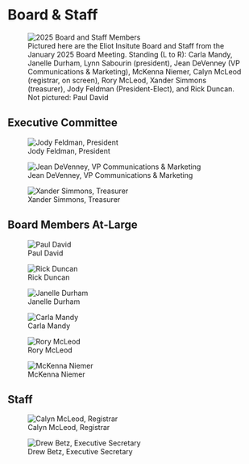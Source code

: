 # Board & Staff

<figure>
    <img src="img/board/2025-board.jpg" alt="2025 Board and Staff Members" />
    <figcaption>Pictured here are the Eliot Insitute Board and Staff from the January 2025 Board Meeting. Standing (L to R): Carla Mandy, Janelle Durham, Lynn Sabourin (president), Jean DeVenney (VP Communications & Marketing), McKenna Niemer, Calyn McLeod (registrar, on screen), Rory McLeod, Xander Simmons (treasurer), Jody Feldman (President-Elect), and Rick Duncan. Not pictured: Paul David</figcaption>
</figure>

## Executive Committee

<figure>
    <img src="img/board/Jody_Feldman_2024_-_250_x_300.jpg" alt="Jody Feldman, President" />
    <figcaption>Jody Feldman, President</figcaption>
</figure>

<figure>
    <img src="img/board/Jean_DeVenney_2024__-_250_x_300.jpg" alt="Jean DeVenney, VP Communications & Marketing" />
    <figcaption>Jean DeVenney, VP Communications & Marketing</figcaption>
</figure>

<figure>
    <img src="img/board/Xander-Simmons-Eliot-2024-250x300.jpg" alt="Xander Simmons, Treasurer" />
    <figcaption>Xander Simmons, Treasurer</figcaption>
</figure>

## Board Members At-Large

<figure>
    <img src="img/board/Paul_David.jpeg" alt="Paul David" />
    <figcaption>Paul David</figcaption>
</figure>
<figure>
    <img src="img/board/Rick-Duncan-Eliot-2024-250x300.jpg" alt="Rick Duncan" />
    <figcaption>Rick Duncan</figcaption>
</figure>
<figure>
    <img src="img/board/Janelle-Durham-Eliot-2024-250x300.jpg" alt="Janelle Durham" />
    <figcaption>Janelle Durham</figcaption>
</figure>
<figure>
    <img src="img/board/Carla-Mandy_-Eliot-2023-250x300.jpg" alt="Carla Mandy" />
    <figcaption>Carla Mandy</figcaption>
</figure>
<figure>
    <img src="img/board/Rory_McLeod_-_250_x_300.jpg" alt="Rory McLeod" />
    <figcaption>Rory McLeod</figcaption>
</figure>
<figure>
    <img src="img/board/McKenna_2023_-_250_x_300.jpg" alt="McKenna Niemer" />
    <figcaption>McKenna Niemer</figcaption>
</figure>

## Staff

<figure>
    <img src="img/board/calyn-seabeck-2022-color-RESIZE-UPLOAD.jpg" alt="Calyn McLeod, Registrar" />
    <figcaption>Calyn McLeod, Registrar</figcaption>
</figure>
<figure>
    <img src="img/board/Drew.jpeg" alt="Drew Betz, Executive Secretary" />
    <figcaption>Drew Betz, Executive Secretary</figcaption>
</figure>
